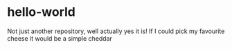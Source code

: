 # hello-world
Not just another repository, well actually yes it is!
If I could pick my favourite cheese it would be a simple cheddar
